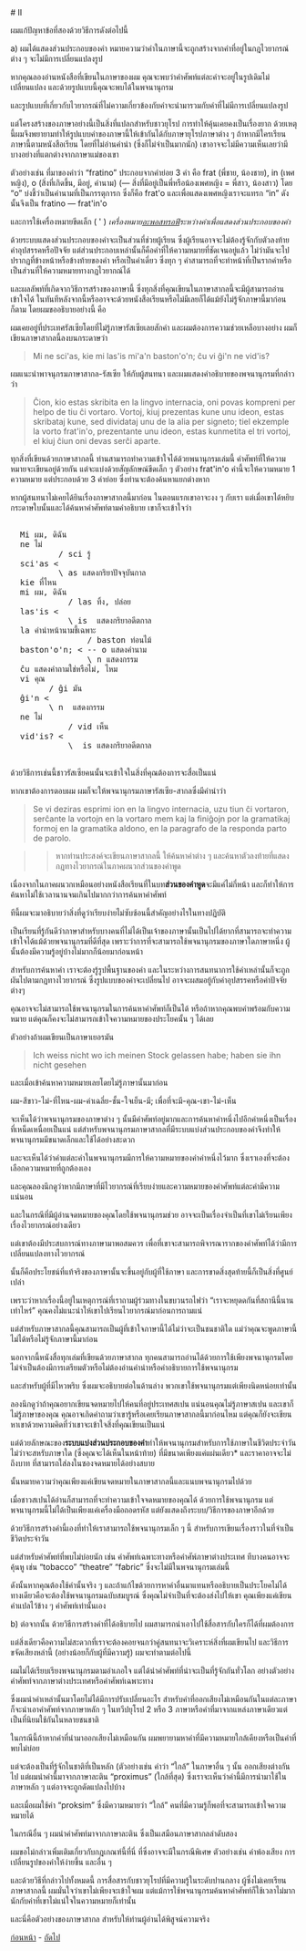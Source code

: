 <link href="markdown.css" rel="stylesheet"></link>
# II

ผมแก้ปัญหาข้อที่สองด้วยวิธีการดังต่อไปนี้

a) ผมได้แสดงส่วนประกอบของคำ หมายความว่าคำในภาษานี้จะถูกสร้างจากคำที่อยู่ในกฎไวยากรณ์ต่าง ๆ จะไม่มีการเปลี่ยนแปลงรูป

หากคุณลองอ่านหนังสือที่เขียนในภาษาของผม คุณจะพบว่าคำศัพท์แต่ละคำจะอยู่ในรูปเดิมไม่เปลี่ยนแปลง และด้วยรูปแบบนี้คุณจะพบได้ในพจนานุกรม

และรูปแบบที่เกี่ยวกับไวยากรณ์ที่ไม่ความเกี่ยวข้องกับคำจะนำมารวมกับคำที่ไม่มีการเปลี่ยนแปลงรูป

แต่โครงสร้างของภาษาอย่างนี้เป็นสิ่งที่แปลกสำหรับชาวยุโรป การทำให้คุ้นเคยคงเป็นเรื่องยาก ด้วยเหตุนี้ผมจึงพยายามทำให้รูปแบบคำของภาษานี้ให้เข้ากันได้กับภาษายุโรปภาษาต่าง ๆ ถ้าหากมีใครเรียนภาษานี้ตามหนังสือเรียน โดยที่ไม่อ่านคำนำ (ซึ่งก็ไม่จำเป็นมากนัก) เขาอาจจะไม่มีความเห็นเลยว่ามีบางอย่างที่แตกต่างจากภาษาแม่ของเขา


ตัวอย่างเช่น ที่มาของคำว่า “fratino” ประกอบจากคำย่อย 3 คำ คือ  frat (พี่ชาย, น้องชาย), in (เพศหญิง), o (สิ่งที่เกิดขึ้น, มีอยู่, คำนาม) (— สิ่งที่มีอยู่เป็นพี่หรือน้องเพศหญิง = พี่สาว, น้องสาว) โดย “o” บ่งชี้ว่าเป็นคำนามที่เป็นกรรตุการก ซึ่งก็คือ  frat'o และเพื่อแสดงเพศหญิงเราจะแทรก “in” ดังนั้นจึงเป็น fratino — frat'in'o

และการใช้เครื่องหมายขีดเล็ก ( ' ) *เครื่องหมาย[อะพอสทรอฟี](https://th.wikipedia.org/wiki/%E0%B8%AD%E0%B8%B0%E0%B8%9E%E0%B8%AD%E0%B8%AA%E0%B8%97%E0%B8%A3%E0%B8%AD%E0%B8%9F%E0%B8%B5)ระหว่างคำเพื่อแสดงส่วนประกอบของคำ*

ด้วยระบบแสดงส่วนประกอบของคำจะเป็นส่วนที่ช่วยผู้เรียน ซึ่งผู้เรียนอาจจะไม่ต้องรู้จักกับตัวลงท้าย คำอุปสรรคหรือปัจจัย แต่ส่วนประกอบเหล่านั้นก็คือคำที่ให้ความหมายที่ชัดเจนอยู่แล้ว ไม่ว่ามันจะไปปรากฏที่ข้างหน้าหรือข้างท้ายของคำ หรือเป็นคำเดี่ยว ซึ่งทุก ๆ คำสามารถที่จะทำหน้าที่เป็นรากคำหรือเป็นส่วนที่ให้ความหมายทางกฎไวยากณ์ได้

และผลลัพท์ที่เกิดจากวิธีการสร้างของภาษานี้ ซึ่งทุกสิ่งที่คุณเขียนในภาษาสากลนี้จะมีผู้สามารถอ่านเข้าใจได้ ในทันทีหลังจากนี้หรืออาจจะด้วยหนังสือเรียนหรือไม่มีเลยก็ได้แม้ยังไม่รู้จักภาษานี้มาก่อนก็ตาม โดยผมขออธิบายอย่างนี้ คือ

ผมเคยอยู่ที่ประเทศรัสเซียโดยที่ไม่รู้ภาษารัสเซียเลยสักคำ และผมต้องการความช่วยเหลือบางอย่าง ผมก็เขียนภาษาสากลนี้ลงบนกระดาษว่า

> Mi ne sci'as, kie mi las'is mi'a'n baston'o'n; ĉu vi ĝi'n ne vid'is?

ผมแนะนำพาจนุกรมภาษาสากล-รัสเซีย ให้กับผู้สนทนา และผมแสดงคำอธิบายของพจนานุกรมที่กล่าวว่า

> Ĉion, kio estas skribita en la lingvo internacia, oni povas kompreni per helpo de tiu ĉi vortaro. Vortoj, kiuj prezentas kune unu ideon, estas skribataj kune, sed dividataj unu de la alia per signeto; tiel ekzemple la vorto frat'in'o, prezentante unu ideon, estas kunmetita el tri vortoj, el kiuj ĉiun oni devas serĉi aparte.

ทุกสิ่งที่เขียนด้วยภาษาสากลนี้ ท่านสามารถทำความเข้าใจได้ด้วยพนานุกรมเล่มนี้ คำศัพท์ที่ให้ความหมายจะเขียนอยู่ด้วยกัน แต่จะแบ่งด้วยสัญลักษณ์ขีดเล็ก ๆ ตัวอย่าง   frat'in'o  คำนี้จะให้ความหมาย  1 ความหมาย แต่ประกอบด้วย 3 คำย่อย ซึ่งท่านจะต้องค้นหาแยกต่างหาก

หากผู้สนทนาไม่เคยได้ยินเรื่องภาษาสากลนี้มาก่อน ในตอนแรกเขาอาจะงง ๆ กับเรา แต่เมื่อเขาได้หยิบกระดาษใบนั้นและได้ค้นหาคำศัพท์ตามคำอธิบาย เขาก็จะเข้าใจว่า

  <pre>

  Mi ผม, ดิฉัน
  ne ไม่
          / sci รู้
  sci'as <
          \ as แสดงกริยาปัจจุบันกาล
  kie ที่ไหน
  mi ผม, ดิฉัน
        	/ las ทิ้ง, ปล่อย
  las'is <
        	\ is  แสดงกริยาอดีตกาล
  la คำนำหน้านามชี้เฉพาะ
                / baston ท่อนไม้
  baston'o'n; < -- o แสดงคำนาม
                \ n แสดงกรรม
  ĉu แสดงคำถามใช่หรือไม่, ไหม
  vi คุณ
        / ĝi มัน
  ĝi'n <
        \ n  แสดงกรรม
  ne ไม่
            / vid เห็น
  vid'is? <
            \  is แสดงกริยาอดีตกาล
  </pre>



ด้วยวิธีการเช่นนี้ชาวรัสเซียคนนั้นจะเข้าใจในสิ่งที่คุณต้องการจะสื่อเป็นแน่

หากเขาต้องการตอบผม ผมก็จะให้พจนานุกรมภาษารัสเซีย-สากลซึ่งมีคำนำว่า

> Se vi deziras esprimi ion en la lingvo internacia, uzu tiun ĉi vortaron, serĉante la vortojn en la vortaro mem kaj la finiĝojn por la gramatikaj formoj en la gramatika aldono, en la paragrafo de la responda parto de parolo.

>> หากท่านประสงค์จะเขียนภาษาสากลนี้ ให้ค้นหาคำต่าง ๆ และค้นหาตัวลงท้ายที่แสดงกฎทางไวยากรณ์ในภาคผนวกส่วนของคำพูด

เนื่องจากในภาคผนวกเหมือนอย่างหนังสือเรียนที่ในบท**ส่วนของคำพูด**จะมีแค่ไม่กี่หน้า และก็ทำให้การค้นหาไม่ใช้เวลานานจนเกินไปมากกว่าการค้นหาคำศัพท์

ทีนี้ผมจะมาอธิบายว่าสิ่งที่ดูว่าเรียบง่ายไม่ซับซ้อนนี้สำคัญอย่างไรในทางปฏิบัติ

เป็นเรียนที่รู้กันดีว่าภาษาสำหรับบางคนที่ไม่ได้เป็นเจ้าของภาษานั้นเป็นไปได้ยากที่สามารถจะทำความเข้าใจได้แม้ด้วยพจนานุกรมที่ดีที่สุด เพราะว่าการที่จะสามารถใช้พจนานุกรมของภาษาใดภาษาหนึ่ง ผู้นั้นต้องมีความรู้อยู่บ้างไม่มากก็น้อยมาก่อนหน้า

สำหรับการค้นหาคำ เราจะต้องรู้รูปพื้นฐานของคำ และในระหว่างการสนทนาการใช้คำเหล่านั้นก็จะถูกผันไปตามกฎทางไวยากรณ์ ซึ่งรูปแบบของคำจะเปลี่ยนไป อาจจะผสมอยู้กับคำอุปสรรคหรือคำปัจจัยต่างๆ

คุณอาจจะไม่สามารถใช้พจนานุกรมในการค้นหาคำศัพท์ก็เป็นได้ หรือถ้าหากคุณพบคำพร้อมกับความหมาย แต่คุณก็คงจะไม่สามารถเข้าใจความหมายของประโยคนั้น ๆ ได้เลย

ตัวอย่างถ้าผมเขียนเป็นภาษาเยอรมัน

> Ich weiss nicht wo ich meinen Stock gelassen habe; haben sie ihn nicht gesehen

และเมื่อเข้าค้นหาความหมายเลยโดยไม่รู้ภาษานั้นมาก่อน

ผม-สีขาว-ไม่-ที่ไหน-ผม-ค่าเฉลี่ย-ชั้น-ใจเย็น-มี; เพื่อที่จะมี-คุณ-เขา-ไม่-เห็น

จะเห็นได้ว่าพจนานุกรมของภาษาต่าง ๆ นั้นมีคำศัพท์อยู่มากและการค้นหาคำหนึ่งไปอีกคำหนึ่งเป็นเรื่องที่เหน็ดเหนื่อยเป็นแน่  แต่สำหรับพจนานุกรมภาษาสากลที่มีระบบแบ่งส่วนประกอบของคำจึงทำให้พจนานุกรมมีขนาดเล็กและใช้ได้อย่างสะดวก

และจะเห็นได้ว่าคำแต่ละคำในพจนานุกรมมีการให้ความหมายของคำคำหนึ่งไว้มาก ซึ่งเราเองที่จะต้องเลือกความหมายที่ถูกต้องเอง

และคุณลองนึกดูว่าหากมีภาษาที่มีไวยากรณ์ที่เรียบง่ายและความหมายของคำศัพท์แต่ละคำมีความแน่นอน

และในกรณีที่มีผู้อ่านจดหมายของคุณโดยใช้พจนานุกรมช่วย อาจจะเป็นเรื่องจำเป็นที่เขาไม่เรียนเพียงเรื่องไวยากรณ์อย่างเดียว

แต่เขาต้องมีประสบการณ์ทางภาษามาพอสมควร เพื่อที่เขาจะสามารถพิจารณารากของคำศัพท์ได้ว่ามีการเปลี่ยนแปลงทางไวยากรณ์

นั้นก็คือประโยชน์ที่แท้จริงของภาษานั้นจะขึ้นอยู่กับผู้ที่ใช้ภาษา และการขาดสิ่งสุดท้ายนี้ก็เป็นสิ่งที่ศูนย์เปล่า

เพราะว่าหากเรื่องนี้อยู่ในเหตุการณ์ที่เราถามผู้ร่วมทางในขบวนรถไฟว่า “เราจะหยุดดกันที่สถานีนี้นานเท่าไหร่” คุณคงไม่แนะนำให้เขาไปเรียนไวยากรณ์มาก่อนการถามแน่

แต่สำหรับภาษาสากลนี้คุณสามารถเป็นผู้ที่เข้าใจภาษานี้ได้ไม่ว่าจะเป็นชนชาติใด แม่ว่าคุณจะพูดภาษานี้ไม่ได้หรือไม่รู้จักภาษานี้มาก่อน

นอกจากนี้หนังสื่อทุกเล่มที่เขียนด้วยภาษาสากล ทุกคนสามารถอ่านได้ด้วยการใช้เพียงพจนานุกรมโดยไม่จำเป็นต้องมีการเตรียมตัวหรือไม่ต้องอ่านคำนำหรือคำอธิบายการใช้พจนานุกรม

และสำหรับผู้ที่มีไหวพริบ  ซึ่งผมจะอธิบายต่อในด้านล่าง พวกเขาใช้พจนานุกรมแต่เพียงนิดหน่อยเท่านั้น

ลองนึกดูว่าถ้าคุณอยากเขียนจดหมายไปให้คนที่อยู่ประเทศสเปน แน่นอนคุณไม่รู้ภาษาสเปน และเขาก็ไม่รู้ภาษาของคุณ คุณอาจเกิดคำถามว่าเขารู้หรือเคยเรียนภาษาสากลนี้มาก่อนไหม แต่คุณก็ยังจะเขียนหาเขาด้วยความคิดที่ว่าเขาจะเข้าใจสิ่งที่คุณเขียนเป็นแน่

แต่ด้วยลักษณะของ**ระบบแบ่งส่วนประกอบของคำ**ทำให้พจนานุกรมสำหรับการใช้ภาษาในชีวิตประจำวันไม่ว่าจะสหรับภาษาใด (ซึ่งคุณจะได้เห็นในหน้าท้าย) ที่มีขนาดเพียงแค่แผ่นเดียว* และราคาอาจจะไม่ถึงบาท ที่สามารถใส่ลงในซองจดหมายได้อย่างสบาย

นั้นหมายความว่าคุณเพียงแค่เขียนจดหมายในภาษาสากลนี้และแนบพจนานุกรมไปด้วย

เมื่อชาวสเปนได้อ่านก็สามารถที่จะทำความเข้าใจจดหมายของคุณได้ ด้วยการใช้พจนานุกรม แต่พจนานุกรมนี้ไม่ได้เป็นเพียงแค่เครื่องมือถอดรหัส แต่ยังแสดงถึงระบบ/วิธีการของภาษาอีกด้วย

ด้วยวิธีการสร้างคำนี้เองที่ทำให้เราสามารถใช้พจนานุกรมเล็ก ๆ นี้ สำหรับการเขียนเรื่องราวในที่จำเป็นชีวิตประจำวัน

แต่สำหรับคำศัพท์ที่พบไม่บ่อยนัก เช่น คำศัพท์เฉพาะทางหรือคำศัพ์ภาษาต่างประเทศ ทีบางคนอาจจะคุ้นหู เช่น “tobacco”  “theatre” “fabric” ซึ่งจะไม่มีในพจนานุกรมเล่มนี้

ดังนั้นหากคุณต้องใช้คำนั้นจริง ๆ และถ้าแก้ไขด้วยการหาคำอื่นมาแทนหรืออธิบายเป็นประโยคไม่ได้ ทางเดียวคือจะต้องใช้พจนานุกรมฉบับสมบูรณ์ ซึ่งคุณไม่จำเป็นที่จะต้องส่งไปให้เขา คุณเพียงแค่เขียนคำแปลไว้ข้าง ๆ คำศัพท์เท่านั้นเอง

b) ต่อจากนั้น ด้วยวิธีการสร้างคำที่ได้อธิบายไป ผมสามารถนำเอาไปใช้สื่อสารกับใครก็ได้ที่ผมต้องการ

แต่สิ่งเดียวคือความไม่สะดวกที่เราจะต้องคอยจนกว่าคู่สนทนาจะวิเคราะห์สิ่งที่ผมเขียนไป และวิธีการขจัดเสียงหล่านี้ (อย่างน้อยก็กับผู้ที่มีความรู้) ผมจะทำตามต่อไปนี้

ผมไม่ได้เรียบเรียงพจนานุกรมตามอำเภอใจ แต่ได้นำคำศัพท์ที่น่าจะเป็นที่รู้จักกันทั่วโลก อย่างตัวอย่างคำศัพท์จากภาษาต่างประเทศหรือคำศัพท์เฉพาะทาง

ซึ่งผมนำคำเหล่านั้นมาโดยไม่ได้มีการปรับเปลี่ยนอะไร สำหรับคำที่ออกเสียงไม่เหมือนกันในแต่ละภาษา ก็จะนำเอาคำศัพท์จากภาษาหลัก ๆ ในทวีปยุโรป 2 หรือ 3 ภาษาหรือคำที่มาจากแหล่งภาษาเดียวแต่เป็นที่นิยมใช้กันในหลายชนชาติ

ในกรณีนี้ถ้าหากคำที่นำมาออกเสียงไม่เหมือนกัน ผมพยายามหาคำที่มีความหมายใกล้เคียงหรือเป็นคำที่พบไม่บ่อย

แต่จะต้องเป็นที่รู้จักในชาติที่เป็นหลัก (ตัวอย่างเช่น คำว่า “ใกล้” ในภาษาอื่น ๆ นั้น ออกเสียงต่างกันไป แต่ผมนำคำนี้มาจากภาษาละติน “proximus” (ใกล้ที่สุด) ซึ่งเราจะเห็นว่าคำนี้มีการนำมาใช้ในภาษาหลัก ๆ แต่อาจจะถูกดัดแปลงไปบ้าง

และเมื่อผมใช้คำ “proksim” ซึ่งมีความหมายว่า “ใกล้” คนที่มีความรู้ก็พอที่จะสามารถเข้าใจความหมายได้

ในกรณีอื่น ๆ ผมนำคำศัพท์มาจากภาษาละติน ซึ่งเป็นเสมือนภาษาสากลลำดับสอง

ผมขอไม่กล่าวเพิ่มเติมเกี่ยวกับกฎเกณฑ์นี้ที่นี่ ที่ซึ่งอาจจะมีในกรณีพิเศษ ตัวอย่างเช่น คำพ้องเสียง การเปลี่ยนรูปของคำให้ง่ายขึ้น และอื่น ๆ

และด้วยวิธีที่กล่าวไปทั้งหมดนี้ การสื่อสารกับชาวยุโรปที่มีความรู้ในระดับปานกลาง ผู้ซึ่งไม่เคยเรียนภาษาสากลนี้ ผมมั่นใจว่าเขาไม่เพียงจะเข้าใจผม แต่แม้การใช้พจนานุกรมค้นหาคำศัพท์ก็ใช้เวลาไม่มากนักกับคำที่เขาไม่แน่ใจในความหมายก็เท่านั้น

และนี่คือตัวอย่างของภาษาสากล สำหรับให้ท่านผู้อ่านได้พิสูจน์ความจริง

[ก่อนหน้า](./4.html) - [ถัดไป](./6.html)
